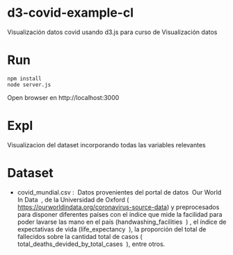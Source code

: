 # d3-covid-example-cl
Visualización datos covid usando d3.js para curso de Visualización datos

# Run

```
npm install
node server.js
```

Open browser en http://localhost:3000


# Expl 

Visualizacion del dataset incorporando todas las variables relevantes 

# Dataset

* covid_mundial.csv : ​ Datos provenientes del portal de datos ​ Our World In Data ​ , de la
Universidad de Oxford (​ https://ourworldindata.org/coronavirus-source-data​ )
y preprocesados para disponer diferentes países con el índice que mide la facilidad para
poder lavarse las mano en el país (​ handwashing_facilities ​ ) , el índice de expectativas de
vida (​ life_expectancy ​ ), la proporción del total de fallecidos sobre la cantidad total de
casos (​ total_deaths_devided_by_total_cases ​ ), entre otros.


